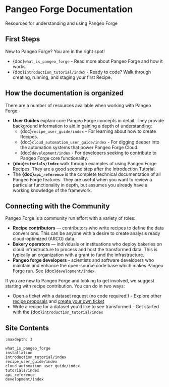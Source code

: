# Pangeo Forge Documentation

Resources for understanding and using Pangeo Forge

## First Steps

New to Pangeo Forge? You are in the right spot!

- {doc}`what_is_pangeo_forge` - Read more about Pangeo Forge and how it works.
- {doc}`introduction_tutorial/index` - Ready to code? Walk through creating, running, and staging your first Recipe.

## How the documentation is organized

There are a number of resources available when working with Pangeo Forge:

- **User Guides** explain core Pangeo Forge concepts in detail. They provide
  background information to aid in gaining a depth of understanding:
  - {doc}`recipe_user_guide/index` - For learning about how to create Recipes.
  - {doc}`cloud_automation_user_guide/index` - For digging deeper into the automation systems that
    power Pangeo Forge Cloud.
  - {doc}`development/index` - For developers seeking to contribute to Pangeo Forge core functionality.
- **{doc}`tutorials/index`** walk through examples of using Pangeo Forge Recipes. They are a good second step after the Introduction Tutorial.
- The **{doc}`api_reference`** is the complete technical documentation of all Pangeo Forge features.
  They are useful when you want to review a particular functionality in depth,
  but assumes you already have a working knowledge of the framework.

## Connecting with the Community

Pangeo Forge is a community run effort with a variety of roles:

- **Recipe contributors** — contributors who write recipes to define the data conversions. This can be anyone with a desire to create analysis ready cloud-optimized (ARCO) data.
- **Bakery operators** — individuals or instituations who deploy bakeries on cloud infrastructure to process and host the transformed data. This is typically an organization with a grant to fund the infrastructure.
- **Pangeo forge developers** - scientists and software developers who maintain and enhance the open-source code base which makes Pangeo Forge run. See {doc}`development/index`.

If you are new to Pangeo Forge and looking to get involved, we suggest starting with recipe contribution. You can do in two ways:

- Open a ticket with a dataset request (no code required!) - Explore other [recipe proposals](https://github.com/pangeo-forge/pangeo-forge-recipes/issues) and [create your own ticket](https://github.com/pangeo-forge/staged-recipes/issues/new/choose)
- Write a recipe for a dataset you'd like to see transformed - Get started with the {doc}`introduction_tutorial/index`


## Site Contents

```{toctree}
:maxdepth: 3

what_is_pangeo_forge
installation
introduction_tutorial/index
recipe_user_guide/index
cloud_automation_user_guide/index
tutorials/index
api_reference
development/index
```
